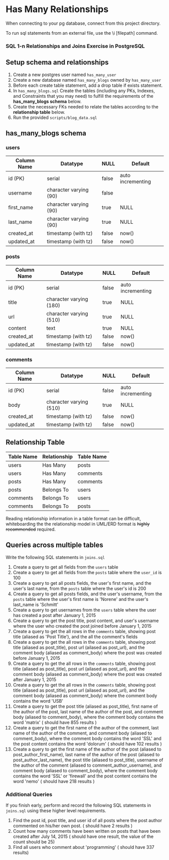 # Has Many Relationships

When connecting to your pg database, connect from this project directory.

To run sql statements from an external file, use the \i [filepath] command.

### SQL 1-n Relationships and Joins Exercise in PostgreSQL


## Setup schema and relationships

1. Create a new postgres user named `has_many_user`
1. Create a new database named `has_many_blogs` owned by `has_many_user`
1. Before each create table statement, add a drop table if exists statement.
1. In `has_many_blogs.sql` Create the tables (including any PKs, Indexes, and Constraints that you may need) to fulfill the requirements of the **has_many_blogs schema** below.
1. Create the necessary FKs needed to relate the tables according to the **relationship table** below.
1. Run the provided `scripts/blog_data.sql`


## has_many_blogs schema

### users

| Column Name  | Datatype                | NULL  | Default           |
|--------------|-------------------------|-------|-------------------|
| id (PK)      | serial                  | false | auto incrementing |
| username     | character varying (90)  | false |                   |
| first_name   | character varying (90)  | true  | NULL              |
| last_name    | character varying (90)  | true  | NULL              |
| created_at   | timestamp (with tz)     | false | now()             |
| updated_at   | timestamp (with tz)     | false | now()             |

### posts

| Column Name  | Datatype                | NULL  | Default           |
|--------------|-------------------------|-------|-------------------|
| id (PK)      | serial                  | false | auto incrementing |
| title        | character varying (180) | true  | NULL              |
| url          | character varying (510) | true  | NULL              |
| content      | text                    | true  | NULL              |
| created_at   | timestamp (with tz)     | false | now()             |
| updated_at   | timestamp (with tz)     | false | now()             |

### comments

| Column Name  | Datatype                | NULL  | Default           |
|--------------|-------------------------|-------|-------------------|
| id (PK)      | serial                  | false | auto incrementing |
| body         | character varying (510) | true  | NULL              |
| created_at   | timestamp (with tz)     | false | now()             |
| updated_at   | timestamp (with tz)     | false | now()             |


## Relationship Table

| Table Name   | Relationship            | Table Name   |
|--------------|-------------------------|--------------|
| users        | Has Many                | posts        |
| users        | Has Many                | comments     |
| posts        | Has Many                | comments     |
| posts        | Belongs To              | users        |
| comments     | Belongs To              | users        |
| comments     | Belongs To              | posts        |

Reading relationship information in a table format can be difficult, whiteboarding the the relationship model in UML/ERD format is ~~highly recommended~~ required.

## Queries across multiple tables

Write the following SQL statements in `joins.sql`

1. Create a query to get all fields from the `users` table
1. Create a query to get all fields from the `posts` table where the `user_id` is 100
1. Create a query to get all posts fields, the user's first name, and the user's last name, from the `posts` table where the user's id is 200
1. Create a query to get all posts fields, and the user's username, from the `posts` table where the user's first name is 'Norene' and the user's last_name is 'Schmitt'
1. Create a query to get usernames from the `users` table where the user has created a post after January 1, 2015
1. Create a query to get the post title, post content, and user's username where the user who created the post joined before January 1, 2015
1. Create a query to get the all rows in the `comments` table, showing post title (aliased as 'Post Title'), and the all the comment's fields
1. Create a query to get the all rows in the `comments` table, showing post title (aliased as post_title), post url (ailased as post_url), and the comment body (aliased as comment_body) where the post was created before January 1, 2015
1. Create a query to get the all rows in the `comments` table, showing post title (aliased as post_title), post url (ailased as post_url), and the comment body (aliased as comment_body) where the post was created after January 1, 2015
1. Create a query to get the all rows in the `comments` table, showing post title (aliased as post_title), post url (ailased as post_url), and the comment body (aliased as comment_body) where the comment body contains the word 'USB'
1. Create a query to get the post title (aliased as post_title), first name of the author of the post, last name of the author of the post, and comment body (aliased to comment_body), where the comment body contains the word 'matrix' ( should have 855 results )
1. Create a query to get the first name of the author of the comment, last name of the author of the comment, and comment body (aliased to comment_body), where the comment body contains the word 'SSL' and the post content contains the word 'dolorum' ( should have 102 results )
1. Create a query to get the first name of the author of the post (aliased to post_author_first_name), last name of the author of the post (aliased to post_author_last_name), the post title (aliased to post_title), username of the author of the comment (aliased to comment_author_username), and comment body (aliased to comment_body), where the comment body contains the word 'SSL' or 'firewall' and the post content contains the word 'nemo' ( should have 218 results )

### Additional Queries

If you finish early, perform and record the following SQL statements in `joins.sql` using these higher level requirements.

1. Find the post id, post title, and user id of all posts where the post author commented on his/her own post. ( should have 2 results )
1. Count how many comments have been written on posts that have been created after July 14, 2015 ( should have one result, the value of the count should be 25)
1. Find all users who comment about 'programming' ( should have 337 results)
